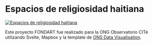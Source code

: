 # Espacios de religiosidad haitiana

[![Espacios de religiosidad haitiana](screenshot.png)](http://espaciosdereligiosidad.cite.ong/)

Este proyecto FONDART fue realizado para la ONG Observatorio CITé utilizando Svelte, Mapbox y la template de [ONS Data Visualisation](https://github.com/ONSvisual/svelte-scrolly).
